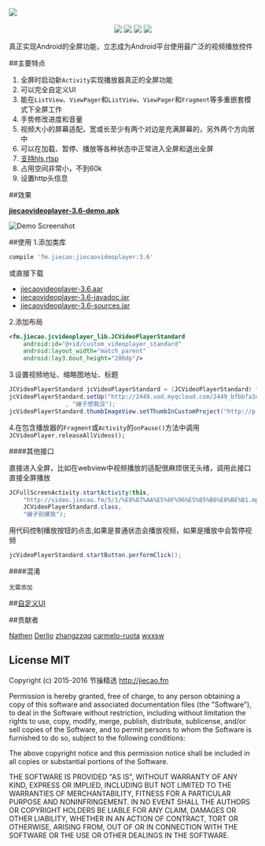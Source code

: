 <a href="https://github.com/lipangit/JieCaoVideoPlayer" target="_blank"><img src="https://raw.githubusercontent.com/lipangit/JieCaoVideoPlayer/develop/screenshots/logo2x.png" style="max-width:100%;"></a>
--
<p align="center">
<a href="http://developer.android.com/index.html"><img src="https://img.shields.io/badge/platform-android-green.svg"></a>
<a href="http://search.maven.org/#artifactdetails%7Cfm.jiecao%7Cjiecaovideoplayer%7C3.6%7Caar"><img src="https://img.shields.io/badge/Maven%20Central-3.6-green.svg"></a>
<a href="http://choosealicense.com/licenses/mit/"><img src="https://img.shields.io/badge/license-MIT-green.svg"></a>
<a href="https://android-arsenal.com/details/1/3269"><img src="https://img.shields.io/badge/Android%20Arsenal-jiecaovideoplayer-green.svg?style=true"></a>
</p>

真正实现Android的全屏功能，立志成为Android平台使用最广泛的视频播放控件

##主要特点
1. 全屏时启动新`Activity`实现播放器真正的全屏功能
2. 可以完全自定义UI
3. 能在`ListView`、`ViewPager`和`ListView`、`ViewPager`和`Fragment`等多重嵌套模式下全屏工作
4. 手势修改进度和音量
5. 视频大小的屏幕适配，宽或长至少有两个对边是充满屏幕的，另外两个方向居中
6. 可以在加载、暂停、播放等各种状态中正常进入全屏和退出全屏
7. [支持hls,rtsp](https://developer.android.com/guide/appendix/media-formats.html)
8. 占用空间非常小，不到60k
9. 设置http头信息

##效果

**[jiecaovideoplayer-3.6-demo.apk](https://raw.githubusercontent.com/lipangit/jiecaovideoplayer/develop/downloads/jiecaovideoplayer-3.6-demo.apk)**

![Demo Screenshot][1]

##使用
1.添加类库
```gradle
compile 'fm.jiecao:jiecaovideoplayer:3.6'
```

或直接下载

* [jiecaovideoplayer-3.6.aar](https://raw.githubusercontent.com/lipangit/jiecaovideoplayer/develop/downloads/jiecaovideoplayer-3.6.aar)
* [jiecaovideoplayer-3.6-javadoc.jar](https://raw.githubusercontent.com/lipangit/jiecaovideoplayer/develop/downloads/jiecaovideoplayer-3.6-javadoc.jar)
* [jiecaovideoplayer-3.6-sources.jar](https://raw.githubusercontent.com/lipangit/jiecaovideoplayer/develop/downloads/jiecaovideoplayer-3.6-sources.jar)

2.添加布局
```xml
<fm.jiecao.jcvideoplayer_lib.JCVideoPlayerStandard
    android:id="@+id/custom_videoplayer_standard"
    android:layout_width="match_parent"
    android:lay3.6out_height="200dp"/>
```

3.设置视频地址、缩略图地址、标题
```java
JCVideoPlayerStandard jcVideoPlayerStandard = (JCVideoPlayerStandard) findViewById(R.id.custom_videoplayer_standard);
jcVideoPlayerStandard.setUp("http://2449.vod.myqcloud.com/2449_bfbbfa3cea8f11e5aac3db03cda99974.f20.mp4"
                , "嫂子想我没");
jcVideoPlayerStandard.thumbImageView.setThumbInCustomProject("http://p.qpic.cn/videoyun/0/2449_43b6f696980311e59ed467f22794e792_1/640");
```

4.在包含播放器的`Fragment`或`Activity`的`onPause()`方法中调用`JCVideoPlayer.releaseAllVideos();`

####其他接口

直接进入全屏，比如在webview中视频播放的适配很麻烦很无头绪，调用此接口直接全屏播放
```java
JCFullScreenActivity.startActivity(this,
    "http://video.jiecao.fm/5/1/%E8%87%AA%E5%8F%96%E5%85%B6%E8%BE%B1.mp4",
    JCVideoPlayerStandard.class,
    "嫂子别摸我");
```

用代码控制播放按钮的点击,如果是普通状态会播放视频，如果是播放中会暂停视频
```java
jcVideoPlayerStandard.startButton.performClick();
```

####混淆
```
无需添加
```

##[自定义UI](./README_CUSTOM_UI-ZH.md)

##贡献者

[Nathen](https://github.com/lipangit) [Derlio](https://github.com/derlio) [zhangzzqq](https://github.com/zhangzzqq) [carmelo-ruota](https://github.com/carmelo-ruota) [wxxsw](https://github.com/wxxsw)

## License MIT

Copyright (c) 2015-2016 节操精选 http://jiecao.fm

Permission is hereby granted, free of charge, to any person obtaining a copy of this software and associated documentation files (the "Software"), to deal in the Software without restriction, including without limitation the rights to use, copy, modify, merge, publish, distribute, sublicense, and/or sell copies of the Software, and to permit persons to whom the Software is furnished to do so, subject to the following conditions:

The above copyright notice and this permission notice shall be included in all copies or substantial portions of the Software.

THE SOFTWARE IS PROVIDED "AS IS", WITHOUT WARRANTY OF ANY KIND, EXPRESS OR IMPLIED, INCLUDING BUT NOT LIMITED TO THE WARRANTIES OF MERCHANTABILITY, FITNESS FOR A PARTICULAR PURPOSE AND NONINFRINGEMENT. IN NO EVENT SHALL THE AUTHORS OR COPYRIGHT HOLDERS BE LIABLE FOR ANY CLAIM, DAMAGES OR OTHER LIABILITY, WHETHER IN AN ACTION OF CONTRACT, TORT OR OTHERWISE, ARISING FROM, OUT OF OR IN CONNECTION WITH THE SOFTWARE OR THE USE OR OTHER DEALINGS IN THE SOFTWARE.

[1]: ./screenshots/j6.jpg
